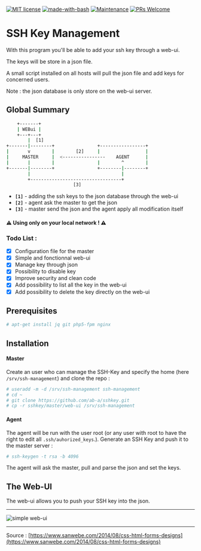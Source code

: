 [![MIT license](https://img.shields.io/badge/License-MIT-blue.svg)](https://lbesson.mit-license.org/)
[![made-with-bash](https://img.shields.io/badge/Made%20with-Bash-1f425f.svg)](https://www.gnu.org/software/bash/)
[![Maintenance](https://img.shields.io/badge/Maintained%3F-yes-green.svg)](https://GitHub.com/Naereen/StrapDown.js/graphs/commit-activity)
[![PRs Welcome](https://img.shields.io/badge/PRs-welcome-brightgreen.svg)](http://makeapullrequest.com)

# SSH Key Management
With this program you'll be able to add your ssh key through a web-ui.

The keys will be store in a json file.

A small script installed on all hosts will pull the json file and add keys for concerned users.

Note : the json database is only store on the web-ui server.
## Global Summary
```bash
    +-------+
    | WEBui |
    +---+---+
        |  [1]           
+-------|--------+                +-----------------+
|       v        |        [2]     |                 |
|     MASTER     |  <----------------    AGENT      |
|       |        |                |        ^        |
+-------|--------+                +--------|--------+
        |                                  |
        +----------------------------------+
                         [3]
```
- __`[1]`__ - adding the ssh keys to the json database through the web-ui
- __`[2]`__ - agent ask the master to get the json
- __`[3]`__ - master send the json and the agent apply all modification itself

#### :warning: Using only on your local network ! :warning:

### Todo List : 
- [x] Configuration file for the master
- [x] Simple and fonctionnal web-ui
- [x] Manage key through json
- [x] Possibility to disable key
- [x] Improve security and clean code
- [x] Add possibility to list all the key in the web-ui
- [x] Add possibility to delete the key directly on the web-ui

## Prerequisites
```bash
# apt-get install jq git php5-fpm nginx
```
## Installation
#### Master
Create an user who can manage the SSH-Key and specify the home (here `/srv/ssh-management`) and clone the repo : 
```bash
# useradd -m -d /srv/ssh-management ssh-management
# cd ~
# git clone https://github.com/ab-a/sshkey.git 
# cp -r sshkey/master/web-ui /srv/ssh-management
```
#### Agent
The agent will be run with the user root (or any user with root to have the right to edit all `.ssh/auhorized_keys`.).
Generate an SSH Key and push it to the master server : 
```bash
# ssh-keygen -t rsa -b 4096
```
The agent will ask the master, pull and parse the json and set the keys.
## The Web-UI
The web-ui allows you to push your SSH key into the json. 

--------------------------------
![simple web-ui](http://i.imgur.com/2Twj9WN.png)

--------------------------------

Source : [https://www.sanwebe.com/2014/08/css-html-forms-designs](https://www.sanwebe.com/2014/08/css-html-forms-designs)
